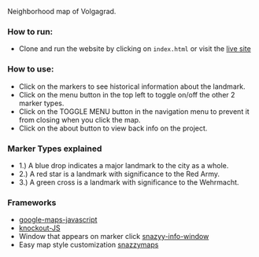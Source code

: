 Neighborhood map of Volgagrad.

### How to run:
- Clone and run the website by clicking on `index.html` or visit the [live site](https://jonlee836.github.io/City-of-Volgagrad/)

### How to use:
- Click on the markers to see historical information about the landmark.
- Click on the menu button in the top left to toggle on/off the other 2 marker types.
- Click on the TOGGLE MENU button in the navigation menu to prevent it from closing when you click the map.
- Click on the about button to view back info on the project.

### Marker Types explained
- 1.) A blue drop indicates a major landmark to the city as a whole.
- 2.) A red star is a landmark with significance to the Red Army.
- 3.) A green cross is a landmark with significance to the Wehrmacht.

### Frameworks
- [google-maps-javascript](https://developers.google.com/maps/documentation/javascript/3.exp/reference)
- [knockout-JS](http://knockoutjs.com/documentation/introduction.html)
- Window that appears on marker click [snazyy-info-window](https://github.com/atmist/snazzy-info-window/)
- Easy map style customization [snazzymaps](https://snazzymaps.com/build-a-map)